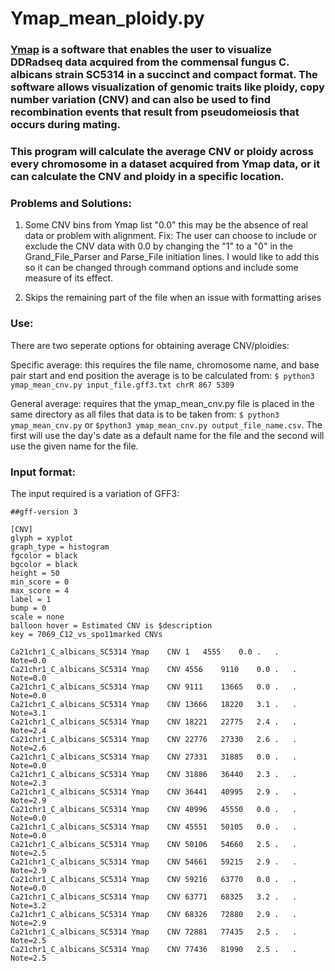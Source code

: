 # Ymap_mean_ploidy.py

### [Ymap](http://lovelace.cs.umn.edu/Ymap/) is a software that enables the user to visualize DDRadseq data acquired from the commensal fungus C. albicans strain SC5314 in a succinct and compact format. The software allows visualization of genomic traits like ploidy, copy number variation (CNV) and can also be used to find recombination events that result from pseudomeiosis that occurs during mating. 

### This program will calculate the average CNV or ploidy across every chromosome in a dataset acquired from Ymap data, or it can calculate the CNV and ploidy in a specific location. 

### Problems and Solutions: 

1. Some CNV bins from Ymap list "0.0" this may be the absence of real data or problem with alignment. 
 Fix: The user can choose to include or exclude the CNV data with 0.0 by changing the "1" to a "0" in the Grand_File_Parser and Parse_File initiation lines. I would like to add this so it can be changed through command options and include some measure of its effect. 
 
2. Skips the remaining part of the file when an issue with formatting arises
 

### Use: 

There are two seperate options for obtaining average CNV/ploidies: 

Specific average: this requires the file name, chromosome name, and base pair start and end position the average is to be calculated from:
 `$ python3 ymap_mean_cnv.py input_file.gff3.txt chrR 867 5309`
           
General average: requires that the ymap_mean_cnv.py file is placed in the same directory as all files that data is to be taken from:
`$ python3 ymap_mean_cnv.py` or `$python3 ymap_mean_cnv.py output_file_name.csv`. The first will use the day's date as a default name for the file and the second will use the given name for the file. 


### Input format:

The input required is a variation of GFF3:

 ```
 ##gff-version 3

 [CNV]
 glyph = xyplot
 graph_type = histogram
 fgcolor = black
 bgcolor = black
 height = 50
 min_score = 0
 max_score = 4
 label = 1
 bump = 0
 scale = none
 balloon hover = Estimated CNV is $description
 key = 7069_C12_vs_spo11marked CNVs

 Ca21chr1_C_albicans_SC5314	Ymap	CNV	1	4555	0.0	.	.	Note=0.0
 Ca21chr1_C_albicans_SC5314	Ymap	CNV	4556	9110	0.0	.	.	Note=0.0
 Ca21chr1_C_albicans_SC5314	Ymap	CNV	9111	13665	0.0	.	.	Note=0.0
 Ca21chr1_C_albicans_SC5314	Ymap	CNV	13666	18220	3.1	.	.	Note=3.1
 Ca21chr1_C_albicans_SC5314	Ymap	CNV	18221	22775	2.4	.	.	Note=2.4
 Ca21chr1_C_albicans_SC5314	Ymap	CNV	22776	27330	2.6	.	.	Note=2.6
 Ca21chr1_C_albicans_SC5314	Ymap	CNV	27331	31885	0.0	.	.	Note=0.0
 Ca21chr1_C_albicans_SC5314	Ymap	CNV	31886	36440	2.3	.	.	Note=2.3
 Ca21chr1_C_albicans_SC5314	Ymap	CNV	36441	40995	2.9	.	.	Note=2.9
 Ca21chr1_C_albicans_SC5314	Ymap	CNV	40996	45550	0.0	.	.	Note=0.0
 Ca21chr1_C_albicans_SC5314	Ymap	CNV	45551	50105	0.0	.	.	Note=0.0
 Ca21chr1_C_albicans_SC5314	Ymap	CNV	50106	54660	2.5	.	.	Note=2.5
 Ca21chr1_C_albicans_SC5314	Ymap	CNV	54661	59215	2.9	.	.	Note=2.9
 Ca21chr1_C_albicans_SC5314	Ymap	CNV	59216	63770	0.0	.	.	Note=0.0
 Ca21chr1_C_albicans_SC5314	Ymap	CNV	63771	68325	3.2	.	.	Note=3.2
 Ca21chr1_C_albicans_SC5314	Ymap	CNV	68326	72880	2.9	.	.	Note=2.9
 Ca21chr1_C_albicans_SC5314	Ymap	CNV	72881	77435	2.5	.	.	Note=2.5
 Ca21chr1_C_albicans_SC5314	Ymap	CNV	77436	81990	2.5	.	.	Note=2.5
 ```
